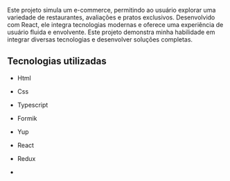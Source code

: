 Este projeto simula um e-commerce, permitindo ao usuário explorar uma variedade de restaurantes, avaliações e pratos exclusivos. Desenvolvido com React, ele integra tecnologias modernas e oferece uma experiência de usuário fluida e envolvente. Este projeto demonstra minha habilidade em integrar diversas tecnologias e desenvolver soluções completas.

## Tecnologias utilizadas
* Html
* Css
* Typescript
* Formik
* Yup
* React
* Redux

* 

